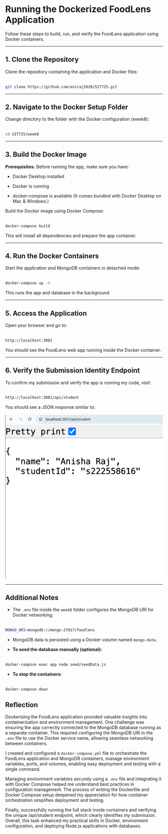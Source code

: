 # Running the Dockerized FoodLens Application

Follow these steps to build, run, and verify the FoodLens application using Docker containers.

---

## 1. Clone the Repository

Clone the repository containing the application and Docker files:


```bash 

git clone https://github.com/aniraj2020/SIT725.git

```

---

## 2. Navigate to the Docker Setup Folder

Change directory to the folder with the Docker configuration (week8):

```bash

cd SIT725/week8

```

---

## 3. Build the Docker Image

**Prerequisites:** Before running the app, make sure you have:

- Docker Desktop installed

- Docker is running

- docker-compose is available (It comes bundled with Docker Desktop on Mac & Windows.)


Build the Docker image using Docker Compose:

```bash

docker-compose build

```

This will install all dependencies and prepare the app container.

---

## 4. Run the Docker Containers

Start the application and MongoDB containers in detached mode:

```bash

docker-compose up -d

```

This runs the app and database in the background.

---

## 5. Access the Application

Open your browser and go to:

```bash

http://localhost:3001

```

You should see the FoodLens web app running inside the Docker container.

---

## 6. Verify the Submission Identity Endpoint

To confirm my submission and verify the app is running my code, visit:

```bash

http://localhost:3001/api/student

```

You should see a JSON response similar to:

![Student Endpoint Screenshot](assets/student_endpoint.png)

---

## Additional Notes

- The `.env` file inside the `week8` folder configures the MongoDB URI for Docker networking:

```bash

MONGO_URI=mongodb://mongo:27017/foodlens

```

- MongoDB data is persisted using a Docker volume named `mongo-data`.

- **To seed the database manually (optional):**

```bash

docker-compose exec app node seed/seedData.js

```

- **To stop the containers:**

```bash

docker-compose down

```

## Reflection

Dockerising the FoodLens application provided valuable insights into containerisation and environment management. One challenge was ensuring the app correctly connected to the MongoDB database running as a separate container. This required configuring the MongoDB URI in the `.env` file to use the Docker service name, allowing seamless networking between containers.

I created and configured a `docker-compose.yml` file to orchestrate the FoodLens application and MongoDB containers, manage environment variables, ports, and volumes, enabling easy deployment and testing with a single command.

Managing environment variables securely using a `.env` file and integrating it with Docker Compose helped me understand best practices in configuration management. The process of writing the Dockerfile and Docker Compose setup deepened my appreciation for how container orchestration simplifies deployment and testing.

Finally, successfully running the full stack inside containers and verifying the unique /api/student endpoint, which clearly identifies my submission. Overall, this task enhanced my practical skills in Docker, environment configuration, and deploying Node.js applications with databases.

